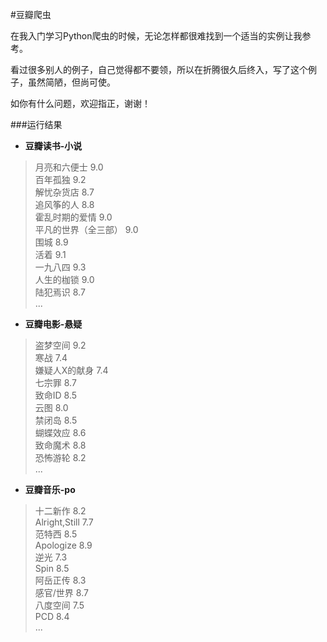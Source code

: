 #豆瓣爬虫  

在我入门学习Python爬虫的时候，无论怎样都很难找到一个适当的实例让我参考。  

看过很多别人的例子，自己觉得都不要领，所以在折腾很久后终入，写了这个例子，虽然简陋，但尚可使。

如你有什么问题，欢迎指正，谢谢！

###运行结果
- **豆瓣读书-小说**

> 月亮和六便士 9.0  
百年孤独 9.2  
解忧杂货店 8.7  
追风筝的人 8.8  
霍乱时期的爱情 9.0  
平凡的世界（全三部） 9.0  
围城 8.9  
活着 9.1  
一九八四 9.3  
人生的枷锁 9.0  
陆犯焉识 8.7  
...  

- **豆瓣电影-悬疑**

> 盗梦空间 9.2  
寒战 7.4  
嫌疑人X的献身 7.4  
七宗罪 8.7  
致命ID 8.5  
云图 8.0  
禁闭岛 8.5  
蝴蝶效应 8.6  
致命魔术 8.8  
恐怖游轮 8.2  
...

- **豆瓣音乐-po**

> 十二新作 8.2  
Alright,Still 7.7  
范特西 8.5  
Apologize 8.9  
逆光 7.3  
Spin 8.5  
阿岳正传 8.3  
感官/世界 8.7  
八度空间 7.5  
PCD 8.4  
...
